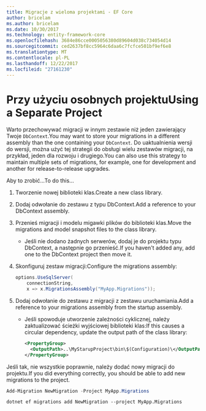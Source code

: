 ```yaml
---
title: Migracje z wieloma projektami - EF Core
author: bricelam
ms.author: bricelam
ms.date: 10/30/2017
ms.technology: entity-framework-core
ms.openlocfilehash: 3684e86cce0005056380d89604d038c734054d14
ms.sourcegitcommit: ced2637bf8cc5964c6daa6c7fcfce501bf9ef6e8
ms.translationtype: MT
ms.contentlocale: pl-PL
ms.lasthandoff: 12/22/2017
ms.locfileid: "27161230"
---
```

<a name="using-a-separate-project"></a><span data-ttu-id="abfb9-102">Przy użyciu osobnych projektu</span><span class="sxs-lookup"><span data-stu-id="abfb9-102">Using a Separate Project</span></span>
========================
<span data-ttu-id="abfb9-103">Warto przechowywać migracji w innym zestawie niż jeden zawierający Twoje `DbContext`.</span><span class="sxs-lookup"><span data-stu-id="abfb9-103">You may want to store your migrations in a different assembly than the one containing your `DbContext`.</span></span> <span data-ttu-id="abfb9-104">Do uaktualnienia wersji do wersji, można użyć tej strategii do obsługi wielu zestawów migracji, na przykład, jeden dla rozwoju i drugiego.</span><span class="sxs-lookup"><span data-stu-id="abfb9-104">You can also use this strategy to maintain multiple sets of migrations, for example, one for development and another for release-to-release upgrades.</span></span>

<span data-ttu-id="abfb9-105">Aby to zrobić...</span><span class="sxs-lookup"><span data-stu-id="abfb9-105">To do this...</span></span>

1. <span data-ttu-id="abfb9-106">Tworzenie nowej biblioteki klas.</span><span class="sxs-lookup"><span data-stu-id="abfb9-106">Create a new class library.</span></span>

2. <span data-ttu-id="abfb9-107">Dodaj odwołanie do zestawu z typu DbContext.</span><span class="sxs-lookup"><span data-stu-id="abfb9-107">Add a reference to your DbContext assembly.</span></span>

3. <span data-ttu-id="abfb9-108">Przenieś migracji i modelu migawki plików do biblioteki klas.</span><span class="sxs-lookup"><span data-stu-id="abfb9-108">Move the migrations and model snapshot files to the class library.</span></span>
   * <span data-ttu-id="abfb9-109">Jeśli nie dodano żadnych serwerów, dodaj je do projektu typu DbContext, a następnie go przenieść.</span><span class="sxs-lookup"><span data-stu-id="abfb9-109">If you haven't added any, add one to the DbContext project then move it.</span></span>

4. <span data-ttu-id="abfb9-110">Skonfiguruj zestaw migracji:</span><span class="sxs-lookup"><span data-stu-id="abfb9-110">Configure the migrations assembly:</span></span>

   ``` csharp
   options.UseSqlServer(
       connectionString,
       x => x.MigrationsAssembly("MyApp.Migrations"));
   ```

5. <span data-ttu-id="abfb9-111">Dodaj odwołanie do zestawu z migracji z zestawu uruchamiania.</span><span class="sxs-lookup"><span data-stu-id="abfb9-111">Add a reference to your migrations assembly from the startup assembly.</span></span>
   * <span data-ttu-id="abfb9-112">Jeśli spowoduje utworzenie zależności cyklicznej, należy zaktualizować ścieżki wyjściowej biblioteki klas:</span><span class="sxs-lookup"><span data-stu-id="abfb9-112">If this causes a circular dependency, update the output path of the class library:</span></span>

     ``` xml
     <PropertyGroup>
       <OutputPath>..\MyStarupProject\bin\$(Configuration)\</OutputPath>
     </PropertyGroup>
     ```

<span data-ttu-id="abfb9-113">Jeśli tak, nie wszystkie poprawnie, należy dodać nowy migracji do projektu.</span><span class="sxs-lookup"><span data-stu-id="abfb9-113">If you did everything correctly, you should be able to add new migrations to the project.</span></span>

``` powershell
Add-Migration NewMigration -Project MyApp.Migrations
```
``` Console
dotnet ef migrations add NewMigration --project MyApp.Migrations
```
